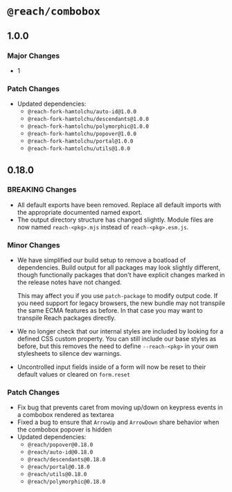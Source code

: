# `@reach/combobox`

## 1.0.0

### Major Changes

- 1

### Patch Changes

- Updated dependencies:
  - `@reach-fork-hamtolchu/auto-id@1.0.0`
  - `@reach-fork-hamtolchu/descendants@1.0.0`
  - `@reach-fork-hamtolchu/polymorphic@1.0.0`
  - `@reach-fork-hamtolchu/popover@1.0.0`
  - `@reach-fork-hamtolchu/portal@1.0.0`
  - `@reach-fork-hamtolchu/utils@1.0.0`

## 0.18.0

### BREAKING Changes

- All default exports have been removed. Replace all default imports with the appropriate documented named export.
- The output directory structure has changed slightly. Module files are now named `reach-<pkg>.mjs` instead of `reach-<pkg>.esm.js`.

### Minor Changes

- We have simplified our build setup to remove a boatload of dependencies. Build output for all packages may look slightly different, though functionally packages that don't have explicit changes marked in the release notes have not changed.

  This may affect you if you use `patch-package` to modify output code. If you need support for legacy browsers, the new bundle may not transpile the same ECMA features as before. In that case you may want to transpile Reach packages directly.

- We no longer check that our internal styles are included by looking for a defined CSS custom property. You can still include our base styles as before, but this removes the need to define `--reach-<pkg>` in your own stylesheets to silence dev warnings.
- Uncontrolled input fields inside of a form will now be reset to their default values or cleared on `form.reset`

### Patch Changes

- Fix bug that prevents caret from moving up/down on keypress events in a combobox rendered as textarea
- Fixed a bug to ensure that `ArrowUp` and `ArrowDown` share behavior when the combobox popover is hidden
- Updated dependencies:
  - `@reach/popover@0.18.0`
  - `@reach/auto-id@0.18.0`
  - `@reach/descendants@0.18.0`
  - `@reach/portal@0.18.0`
  - `@reach/utils@0.18.0`
  - `@reach/polymorphic@0.18.0`
